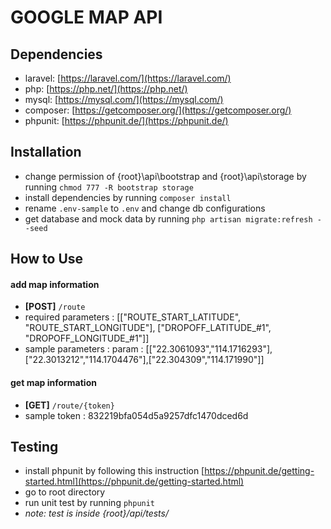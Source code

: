 # GOOGLE MAP API


## Dependencies
* laravel: [https://laravel.com/](https://laravel.com/)
* php: [https://php.net/](https://php.net/)
* mysql: [https://mysql.com/](https://mysql.com/)
* composer: [https://getcomposer.org/](https://getcomposer.org/)
* phpunit: [https://phpunit.de/](https://phpunit.de/)


## Installation
* change permission of {root}\api\bootstrap and {root}\api\storage by running `chmod 777 -R bootstrap storage`
* install dependencies by running `composer install`
* rename `.env-sample` to `.env` and change db configurations
* get database and mock data by running `php artisan migrate:refresh --seed`


## How to Use
#### add map information
- **[POST]** `/route`
- required parameters : [["ROUTE_START_LATITUDE", "ROUTE_START_LONGITUDE"],	["DROPOFF_LATITUDE_#1", "DROPOFF_LONGITUDE_#1"]]
- sample parameters : param : [["22.3061093","114.1716293"],["22.3013212","114.1704476"],["22.304309","114.171990"]]


#### get map information
- **[GET]** `/route/{token}`
- sample token : 832219bfa054d5a9257dfc1470dced6d

## Testing
* install phpunit by following this instruction [https://phpunit.de/getting-started.html](https://phpunit.de/getting-started.html)
* go to root directory
* run unit test by running `phpunit`
* *note: test is inside {root}/api/tests/*

